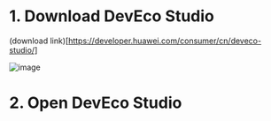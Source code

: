 # 1. Download DevEco Studio

(download link)[https://developer.huawei.com/consumer/cn/deveco-studio/]

![image](https://github.com/user-attachments/assets/ac4fc28b-5229-4a66-9c18-fff84862e21d)

# 2. Open DevEco Studio





